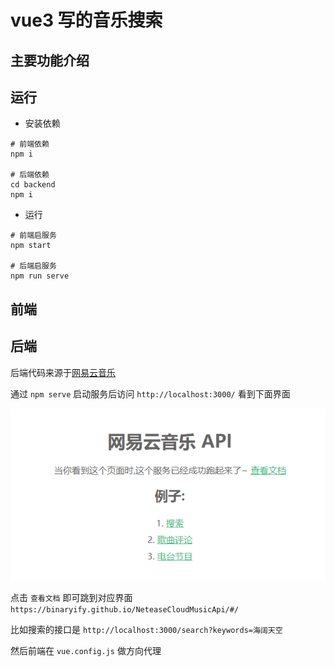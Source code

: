 # vue3 写的音乐搜索

## 主要功能介绍


## 运行
- 安装依赖
```shell
# 前端依赖
npm i

# 后端依赖
cd backend
npm i
```

- 运行
```shell
# 前端启服务
npm start

# 后端启服务
npm run serve
```


## 前端


## 后端
后端代码来源于[网易云音乐](https://github.com/Binaryify/NeteaseCloudMusicApi)

通过 `npm serve` 启动服务后访问 `http://localhost:3000/` 看到下面界面

![](./readmeImg/bankend.png)

点击 `查看文档` 即可跳到对应界面 `https://binaryify.github.io/NeteaseCloudMusicApi/#/`

比如搜索的接口是 `http://localhost:3000/search?keywords=海阔天空`

然后前端在 `vue.config.js` 做方向代理